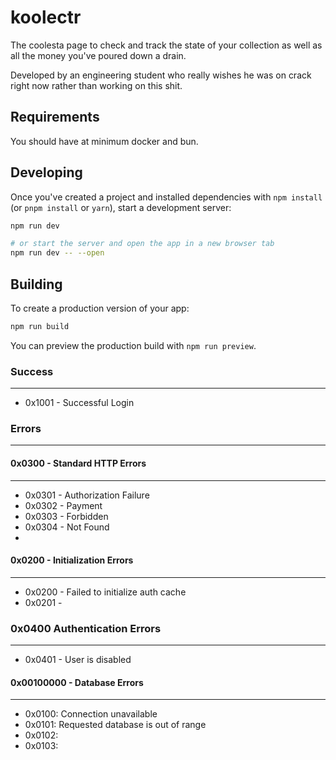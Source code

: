 # koolectr

The coolesta page to check and track the state of your collection as well as all the money you've poured down a drain.

Developed by an engineering student who really wishes he was on crack right now rather than working on this shit.

## Requirements

You should have at minimum docker and bun.

## Developing

Once you've created a project and installed dependencies with `npm install` (or `pnpm install` or `yarn`), start a development server:

```bash
npm run dev

# or start the server and open the app in a new browser tab
npm run dev -- --open
```

## Building

To create a production version of your app:

```bash
npm run build
```

You can preview the production build with `npm run preview`.

### Success
---

- 0x1001 - Successful Login

### Errors
---

#### 0x0300 - Standard HTTP Errors
---

- 0x0301 - Authorization Failure
- 0x0302 - Payment
- 0x0303 - Forbidden
- 0x0304 - Not Found
-

#### 0x0200 - Initialization Errors
---

- 0x0200 - Failed to initialize auth cache
- 0x0201 -

### 0x0400 Authentication Errors
---
- 0x0401 - User is disabled

#### 0x00100000 - Database Errors
---

- 0x0100: Connection unavailable
- 0x0101: Requested database is out of range
- 0x0102:
- 0x0103:
